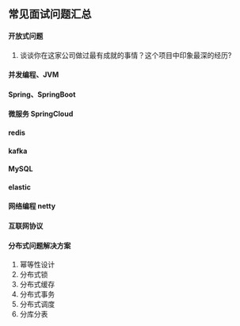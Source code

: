## 常见面试问题汇总

#### 开放式问题

1. 谈谈你在这家公司做过最有成就的事情？这个项目中印象最深的经历?

#### 并发编程、JVM

#### Spring、SpringBoot

#### 微服务 SpringCloud

#### redis

#### kafka

#### MySQL

#### elastic

#### 网络编程 netty

#### 互联网协议

#### 分布式问题解决方案

1. 幂等性设计
2. 分布式锁
3. 分布式缓存
4. 分布式事务
5. 分布式调度
6. 分库分表

